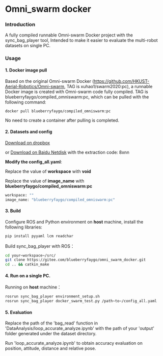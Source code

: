 # Omni_swarm docker

### Introduction

A fully compiled runnable Omni-swarm Docker project with the sync_bag_player tool, Intended to make it easier to evaluate the multi-robot datasets on single PC.

### Usage

#### 1. Docker image pull

Based on the original Omni-swarm Docker (https://github.com/HKUST-Aerial-Robotics/Omni-swarm, TAG is xuhao1/swarm2020:pc), a runnable Docker image is created with Omni-swarm code fully compiled. TAG is blueberryfaygo/compiled_omniswarm:pc, which can be pulled with the following command:

```bash
docker pull blueberryfaygo/compiled_omniswarm:pc
```

No need to create a container after pulling is completed.

#### 2. Datasets and config

[Download on dropbox](https://www.dropbox.com/sh/w5yagas06a9r14d/AACdKgMfCCg07M6jr6Ipmus1a?dl=0)

or [Download on Baidu Netdisk](https://pan.baidu.com/s/1qeQ-NllqrElAl8Cd-ULDRw?pwd=8xnn) with the extraction code: 8xnn 

**Modify the config_all.yaml**:

Replace the  value of **workspace** with **void**

Replace the  value of **image_name** with **blueberryfaygo/compiled_omniswarm:pc**

```bash
workspace: ""
image_name: "blueberryfaygo/compiled_omniswarm:pc"
```

#### 3. Build

Configure ROS and Python environment on **host** machine, install the following libraries:

```bash
pip install pyyaml lcm readchar
```

Build sync_bag_player with ROS：

```bash
cd your~workspace~/src/
git clone https://gitee.com/blueberryfaygo/omni_swarm_docker.git
cd .. && catkin_make
```

#### 4. Run on a single PC.

Running on **host** machine：

```bash
rosrun sync_bag_player environment_setup.sh
rosrun sync_bag_player docker_swarm_test.py /path~to~/config_all.yaml
```

#### 5. Evaluation

Replace the path of the 'bag_read' function in  'DataAnalysis/loop_accurate_analyze.ipynb' with the path of your 'output' folder generated under the dataset  directory.

Run 'loop_accurate_analyze.ipynb' to obtain accuracy evaluation on position, attitude, distance and relative pose.
